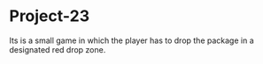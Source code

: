 # Project-23
Its is a small game in which the player has to drop the package in a designated red drop zone.

